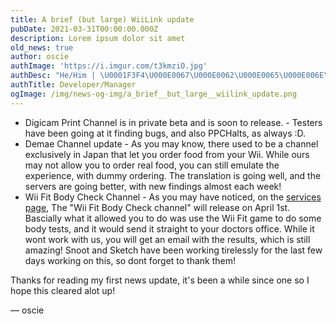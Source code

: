 ```yaml
---
title: A brief (but large) WiiLink update
pubDate: 2021-03-31T00:00:00.000Z
description: Lorem ipsum dolor sit amet
old_news: true
author: oscie
authImage: 'https://i.imgur.com/t3kmziO.jpg'
authDesc: "He/Him | \U0001F3F4\U000E0067\U000E0062\U000E0065\U000E006E\U000E0067\U000E007F | 16 | British kid who likes development, Splatoon, and rhythm gaming. May or may not own one too many squid plushies..."
authTitle: Developer/Manager
ogImage: /img/news-og-img/a_brief__but_large__wiilink_update.png
---
```


- Digicam Print Channel is in private beta and is soon to release. - Testers have been going at it finding bugs, and also PPCHalts, as always :D.
- Demae Channel update - As you may know, there used to be a channel exclusively in Japan that let you order food from your Wii. While ours may not allow you to order real food, you can still emulate the experience, with dummy ordering. The translation is going well, and the servers are going better, with new findings almost each week!
- Wii Fit Body Check Channel - As you may have noticed, on the [services page](/services), The "Wii Fit Body Check channel" will release on April 1st. Bascially what it allowed you to do was use the Wii Fit game to do some body tests, and it would send it straight to your doctors office. While it wont work with us, you will get an email with the results, which is still amazing! Snoot and Sketch have been working tirelessly for the last few days working on this, so dont forget to thank them!

Thanks for reading my first news update, it's been a while since one so I hope this cleared alot up!

&mdash; oscie
